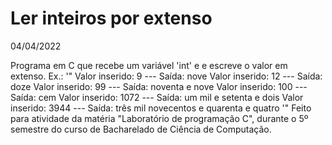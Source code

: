 # Ler inteiros por extenso
04/04/2022

Programa em C que recebe um variável 'int' e e escreve o valor em extenso.
Ex.:
'"
Valor inserido: 9 --- Saída: nove
Valor inserido: 12 --- Saída: doze
Valor inserido: 99 --- Saída: noventa e nove
Valor inserido: 100 --- Saída: cem
Valor inserido: 1072 --- Saída: um mil e setenta e dois
Valor inserido: 3944 --- Saída: três mil novecentos e quarenta e quatro
'"
Feito para atividade da matéria "Laboratório de programação C", durante o 5º semestre do curso de Bacharelado de Ciência de Computação.
